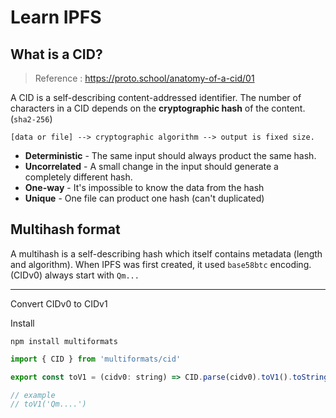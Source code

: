 # Learn IPFS


## What is a CID?

> Reference : https://proto.school/anatomy-of-a-cid/01

A CID is a self-describing content-addressed identifier. The number of characters in a CID depends on the **cryptographic hash** of the content. (`sha2-256`)

```
[data or file] --> cryptographic algorithm --> output is fixed size.
```

- **Deterministic** - The same input should always product the same hash.
- **Uncorrelated** - A small change in the input should generate a completely different hash.
- **One-way** - It's impossible to know the data from the hash
- **Unique** - One file can product one hash (can't duplicated)

## Multihash format

A multihash is a self-describing hash which itself contains metadata (length and algorithm). When IPFS was first created, it used `base58btc` encoding. (CIDv0) always start with `Qm...`

---

Convert CIDv0 to CIDv1

Install

```
npm install multiformats
```


```js
import { CID } from 'multiformats/cid'

export const toV1 = (cidv0: string) => CID.parse(cidv0).toV1().toString()

// example
// toV1('Qm....')
```

